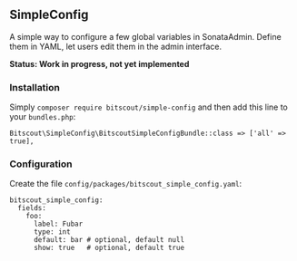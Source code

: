 ## SimpleConfig

A simple way to configure a few global variables in SonataAdmin.
Define them in YAML, let users edit them in the admin interface.

__Status: Work in progress, not yet implemented__

### Installation

Simply `composer require bitscout/simple-config` and then add this line to your `bundles.php`:

```
Bitscout\SimpleConfig\BitscoutSimpleConfigBundle::class => ['all' => true],
```

### Configuration

Create the file `config/packages/bitscout_simple_config.yaml`:

```
bitscout_simple_config:
  fields:
    foo:
      label: Fubar
      type: int
      default: bar # optional, default null
      show: true   # optional, default true
```
